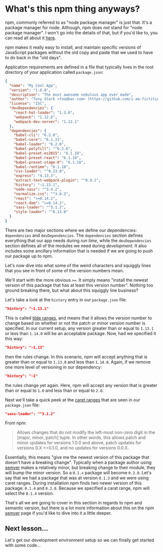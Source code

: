 # What's this npm thing anyways?

npm, commonly referred to as "node package manager" is just that. It's a package
manager for node. Although, npm does *not* stand for "node package manager".
I won't go into the details of that, but if you'd like to, you can read all
about it [here](https://docs.npmjs.com/misc/faq#if-npm-is-an-acronym-why-is-it-never-capitalized).

npm makes it really easy to install, and maintain specific versions of
JavaScript packages without the old copy and paste that we used to have to do
back in the "old days".

Application requirements are defined in a file that typically lives in the
root directory of your application called `package.json`:

```json
{
  "name": "My Cool App",
  "version": "1.0.0",
  "description": "The most awesome nebulous app ever made",
  "author": "Tony Stark <foo@bar.com> (https://github.com/i-am-fictitious)",
  "license": "ISC",
  "devDependencies": {
    "react-hot-loader": "1.3.0",
    "webpack": "1.12.6",
    "webpack-dev-server": "1.12.1"
  },
  "dependencies": {
    "babel-cli": "6.2.0",
    "babel-core": "6.1.21",
    "babel-loader": "6.2.0",
    "babel-polyfill": "^6.2.0",
    "babel-preset-es2015": "6.1.18",
    "babel-preset-react": "6.1.18",
    "babel-preset-stage-0": "6.1.18",
    "babel-runtime": "6.1.18",
    "css-loader": "^0.23.0",
    "express": "4.13.3",
    "extract-text-webpack-plugin": "^0.9.1",
    "history": "~1.13.1",
    "node-sass": "^3.4.2",
    "normalize.css": "^3.0.3",
    "react": ">=0.14.2",
    "react-dom": ">=0.14.2",
    "sass-loader": "^3.1.2",
    "style-loader": "^0.13.0"
  }
}
```

There are two major sections where we define our dependencies: `dependencies`
and `devDependencies`. The `dependencies` section defines everything that
our app needs during *run time*, while the `devDependencies` section defines
all of the modules we need during *development*. It also includes some
ancillary information that is needed if we are going to push our package up to npm.

Let's now dive into what some of the weird characters and squiggly lines
that you see in front of some of the version numbers mean.

We'll start with the more obvious `>=`. It simply means "install the newest
version of this package that has at least this version number". Nothing too
ground breaking there, but what about this squiggly line business?

Let's take a look at the `history` entry in our `package.json` file:
```json
"history": "~1.13.1"
```
This is called [tilde ranges](https://docs.npmjs.com/misc/semver#tilde-ranges-1-2-3-1-2-1),
and means that it allows the version number to change based on whether or not
the patch or minor version number is specified. In our current setup, any
version greater than or equal to `1.13.1` or less than `1.14.0` will be
an acceptable package. Now, had we specified it this way:
```json
"history": "~1.13"
```
then the rules change. In this scenario, npm will accept anything that is
greater than or equal to `1.13.0` and less than `1.14.0`. Again, if we remove
one more level of versioning in our dependency:
```json
"history": "~1"
```
the rules change yet again. Here, npm will accept any version that is greater
than or equal to `1.0` and less than or equal to `2.0`.

Next we'll take a quick peek at the [caret ranges](https://docs.npmjs.com/misc/semver#caret-ranges-1-2-3-0-2-5-0-0-4)
that are seen in our `package.json` file:
```json
"sass-loader": "^3.1.2"
```
From npm:
> Allows changes that do not modify the left-most non-zero digit in
> the [major, minor, patch] tuple. In other words, this allows patch and minor
> updates for versions 1.0.0 and above, patch updates for versions 0.X >=0.1.0,
> and no updates for versions 0.0.X.

Essentially, this means "give me the newest version of this package that
doesn't have a breaking change". Typically when a package author using
[semver](https://docs.npmjs.com/misc/semver) makes a relatively minor, but
breaking change to their module, they will bump the minor version. So a
`0.1.x` package will become `0.2.0`. Let's say that we had a package that was
at version `0.1.3` and we were using caret ranges. During installation npm
finds two newer version of this package: `0.1.4` and `0.2.0`. Because we specified
a carat range, npm will select the `0.1.4` version.


That's all we are going to cover in this section in regards to npm and semantic
version, but there is a lot more information about this on the npm [semver](https://docs.npmjs.com/misc/semver)
page if you'd like to dive into it a little deeper.

## Next lesson...

Let's get our development environment setup so we can finally get started
with some code...
